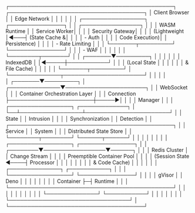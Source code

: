 ┌─────────────────────────────────────────────┐ ┌─────────────────────────────────────┐
│ Client Browser │ │ Edge Network │
│ │ │ │
│ ┌─────────────────┐ ┌───────────────┐ │ │ ┌────────────────┐ │
│ │ WASM Runtime │ │ Service Worker│ │ │ │ Security Gateway│ │
│ │ (Lightweight │◄───┤ (State Cache &│ │ │ │ - Auth │ │
│ │ Code Execution)│ │ Persistence) │ │ │ │ - Rate Limiting │ │
│ └───────┬─────────┘ └───────────────┘ │ │ │ - WAF │ │
│ │ │ │ └────────┬───────┘ │
│ ┌───────▼─────────┐ │ │ │ │
│ │ IndexedDB │ │◄─────┼───────────┘ │
│ │ (Local State │ │ │ │
│ │ & File Cache) │ │ │ │
│ └───────┬─────────┘ │ └──────────────┬──────────────────────┘
│ │ │ │\
│ ┌───────▼─────────┐ │ ┌──────────────▼──────────────────────┐
│ │ WebSocket │ │ │ Container Orchestration Layer │
│ │ Connection ├───────────────────────┼─────►│ │
│ │ Manager │ │ │ ┌─────────────────┐ ┌─────────────┐ │
└──┴─────────────────┴───────────────────────┘ │ │ State │ │ Intrusion │ │
│ │ Synchronization │ │ Detection │ │
┌─────────────────────────────────────────────┐ │ │ Service │ │ System │ │
│ Distributed State Store │ │ └────────┬────────┘ └──────┬──────┘ │
│ │ │ │ │ │
│ ┌─────────────────┐ ┌───────────────┐ │ │ ┌────────▼─────────────────▼──────┐ │
│ │ Redis Cluster │ │ Change Stream │ │ │ │ Preemptible Container Pool │ │
│ │ (Session State ◄────┤ Processor │ │ │ │ │ │
│ │ & Code Cache) │ │ │ │ │ │ ┌──────────────┐ ┌───────────┐ │ │
│ └─────────────────┘ └───────────────┘ │ │ │ │ gVisor │ │ Deno │ │ │
│ │ │ │ │ Container ├─┤ Runtime │ │ │
└─────────────────────────────────────────────┘ │ │ │ │ │ │ │ │
│ │ └──────────────┘ └───────────┘ │ │
│ │ │ │
│ └─────────────────────────────────┘ │
└─────────────────────────────────────┘
